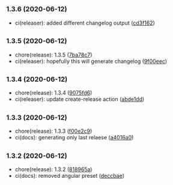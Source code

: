 ## <small>1.3.6 (2020-06-12)</small>

* ci(releaser): added different changelog output ([cd3f162](https://github.com/Kirkhammetz/flaggy/commit/cd3f162))



## <small>1.3.5 (2020-06-12)</small>

* chore(release): 1.3.5 ([7ba78c7](https://github.com/Kirkhammetz/flaggy/commit/7ba78c7))
* ci(releaser): hopefully this will generate changelog ([9f00eec](https://github.com/Kirkhammetz/flaggy/commit/9f00eec))



## <small>1.3.4 (2020-06-12)</small>

* chore(release): 1.3.4 ([9075fd6](https://github.com/Kirkhammetz/flaggy/commit/9075fd6))
* ci(releaser): update create-release action ([abde1dd](https://github.com/Kirkhammetz/flaggy/commit/abde1dd))



## <small>1.3.3 (2020-06-12)</small>

* chore(release): 1.3.3 ([f00e2c9](https://github.com/Kirkhammetz/flaggy/commit/f00e2c9))
* ci(docs): generating only last relaese ([a4016a0](https://github.com/Kirkhammetz/flaggy/commit/a4016a0))



## <small>1.3.2 (2020-06-12)</small>

* chore(release): 1.3.2 ([818965a](https://github.com/Kirkhammetz/flaggy/commit/818965a))
* ci(docs): removed angular preset ([deccbae](https://github.com/Kirkhammetz/flaggy/commit/deccbae))



